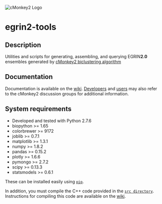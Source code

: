 ![cMonkey2 Logo](https://github.com/scalefreegan/egrin2-tools/blob/master/egrin2_logo_80px.png "EGRIN2.0 Logo")

# egrin2-tools 

## Description

Utilities and scripts for generating, assembling, and querying EGRIN**2.0** ensembles generated by [cMonkey2 biclustering algorithm](https://github.com/baliga-lab/cmonkey2/)

## Documentation

Documentation is available on the [wiki](http://nbviewer.ipython.org/github/scalefreegan/egrin2-tools/blob/master/doc/index.ipynb). [Developers](https://groups.google.com/d/forum/cmonkey-dev) and [users](https://groups.google.com/d/forum/cmonkey-users) may also refer to the cMonkey2 discussion groups for additional information. 

## System requirements

* Developed and tested with Python 2.7.6
* biopython >= 1.65
* colorbrewer >= 9172
* joblib >= 0.7.1
* matplotlib >= 1.3.1
* numpy >= 1.8.2
* pandas >= 0.15.2
* plotly >= 1.6.6
* pymongo >= 2.7.2
* scipy >= 0.13.3
* statsmodels >= 0.6.1

These can be installed easily using [`pip`](https://pip.pypa.io/en/latest/index.html).

In addition, you must compile the C++ code provided in the [`src directory`](./src/). Instructions for compiling this code are available on the [wiki](http://nbviewer.ipython.org/github/scalefreegan/egrin2-tools/blob/master/doc/cpp_scripts.ipynb).







